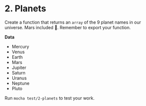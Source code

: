 # 2. Planets

Create a function that returns an `array` of the 9 planet names in our universe. Mars included :space_invader:.  Remember to export your function.

**Data**

- Mercury
- Venus
- Earth
- Mars
- Jupiter
- Saturn
- Uranus
- Neptune
- Pluto

Run `mocha test/2-planets` to test your work.
